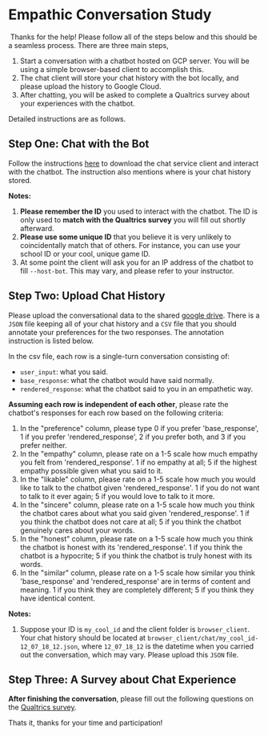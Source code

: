 # **Empathic Conversation Study**
​
Thanks for the help! Please follow all of the steps below and this should be a seamless process. There are three main steps,
1. Start a conversation with a chatbot hosted on GCP server. You will be using a simple browser-based client to accomplish this.
2. The chat client will store your chat history with the bot locally, and please upload the history to Google Cloud.
3. After chatting, you will be asked to complete a Qualtrics survey about your experiences with the chatbot.

Detailed instructions are as follows. ​

## __Step One: Chat with the Bot__
Follow the instructions [here](https://github.com/Guest400123064/empathic-bot/tree/main/apps/browser_client) to download the chat service client and interact with the chatbot. The instruction also mentions where is your chat history stored.

__Notes:__
1. __Please remember the ID__ you used to interact with the chatbot. The ID is only used to __match with the Qualtrics survey__ you will fill out shortly afterward.
2. __Please use some unique ID__ that you believe it is very unlikely to coincidentally match that of others. For instance, you can use your school ID or your cool, unique game ID.
3. At some point the client will ask you for an IP address of the chatbot to fill `--host-bot`. This may vary, and please refer to your instructor.
​
## __Step Two: Upload Chat History__
Please upload the conversational data to the shared [google drive](https://drive.google.com/drive/folders/1UBtqF_PXoOwkOSvGZrjiBdy_6utJCSrm?usp=sharing). There is a `JSON` file keeping all of your chat history and a `CSV` file that you should annotate your preferences for the two responses. The annotation instruction is listed below.

In the csv file, each row is a single-turn conversation consisting of:
- `user_input`: what you said.
- `base_response`: what the chatbot would have said normally.
- `rendered_response`: what the chatbot said to you in an empathetic way.

__Assuming each row is independent of each other__, please rate the chatbot's responses for each row based on the following criteria:

1) In the "preference" column, please type 0 if you prefer 'base_response', 1 if you prefer 'rendered_response', 2 if you prefer both, and 3 if you prefer neither.
2) In the "empathy" column, please rate on a 1-5  scale how much empathy you felt from 'rendered_response'. 1 if no empathy at all; 5 if the highest empathy possible given what you said to it.
3) In the "likable" column, please rate on a 1-5 scale how much you would like to talk to the chatbot given 'rendered_response'. 1 if you do not want to talk to it ever again; 5 if you would love to talk to it more.
4) In the "sincere" column, please rate on a 1-5 scale how much you think the chatbot cares about what you said given 'rendered_response'. 1 if you think the chatbot does not care at all; 5 if you think the chatbot genuinely cares about your words.
5) In the "honest" column, please rate on a 1-5 scale how much you think the chatbot is honest with its 'rendered_response'. 1 if you think the chatbot is a hypocrite; 5 if you think the chatbot is truly honest with its words.
6) In the "similar" column, please rate on a 1-5 scale how similar you think 'base_response' and 'rendered_response' are in terms of content and meaning. 1 if you think they are completely different; 5 if you think they have identical content.

__Notes:__
1. Suppose your ID is `my_cool_id` and the client folder is `browser_client`. Your chat history should be located at `browser_client/chat/my_cool_id-12_07_18_12.json`, where `12_07_18_12` is the datetime when you carried out the conversation, which may vary. Please upload this `JSON` file.
​
## __Step Three: A Survey about Chat Experience__
**After finishing the conversation**, please fill out the following questions on the [Qualtrics survey](https://nyu.qualtrics.com/jfe/form/SV_26jZ2beozdQrcHk). 

Thats it, thanks for your time and participation!
